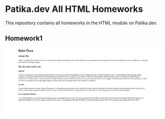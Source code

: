 # Patika.dev All HTML Homeworks
This repository contains all homeworks in the HTML module on Patika.dev.
## Homework1
![Image](Homework1/2022-03-20-17_24_37-Window.png)

 
